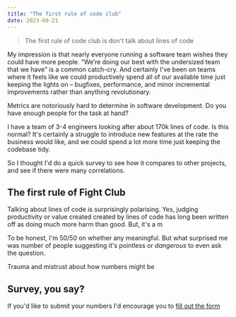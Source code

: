 ```yaml
---
title: "The first rule of code club"
date: 2023-09-21
---
```


> The first rule of code club is don't talk about lines of code

My impression is that nearly everyone running a software team wishes they could have more people.
“We’re doing our best with the undersized team that we have” is a common catch-cry. And certainly
I've been on teams where it feels like we could productively spend all of our available time just
keeping the lights on – bugfixes, performance, and minor incremental improvements rather than
anything revolutionary.

Metrics are notoriously hard to determine in software development. Do you have enough people for the
task at hand?

I have a team of 3-4 engineers looking after about 170k lines of code. Is this normal? It's
certainly a struggle to introduce new features at the rate the business would like, and we could
spend a lot more time just keeping the codebase tidy.

So I thought I'd do a quick survey to see how it compares to other projects, and see if there were
many correlations.

## The first rule of Fight Club

Talking about lines of code is surprisingly polarising. Yes, judging productivity or value created
created by lines of code has long been written off as doing much more harm than good. But, it's a m

To be honest, I'm 50/50 on whether any meaningful. But what surprised me was number of people
suggesting it's pointless or _dangerous_ to even ask the question.

Trauma and mistrust about how numbers might be

## Survey, you say?

If you'd like to submit your numbers I'd encourage you to
[fill out the form](https://docs.google.com/forms/d/e/1FAIpQLSf0JWG21mRq_wxbdtsemii92ms8XjRUWF1-zzrThy4XHw5eWQ/viewform)
